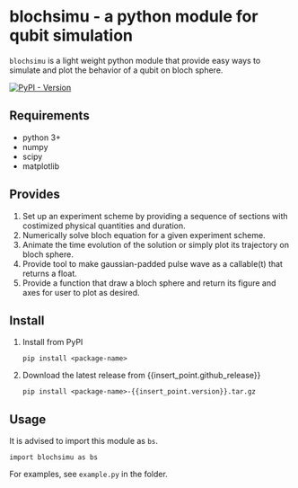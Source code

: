 # blochsimu - a python module for qubit simulation
`blochsimu` is a light weight python module that provide easy ways to simulate and plot the behavior of a qubit on bloch sphere.

<a href="https://pypi.org/project/<package-name>"><img alt="PyPI - Version" src="https://img.shields.io/pypi/v/<package-name>"></a>

## Requirements
* python 3+
* numpy
* scipy
* matplotlib

## Provides
1. Set up an experiment scheme by providing a sequence of sections with costimized physical quantities and duration.
2. Numerically solve bloch equation for a given experiment scheme.
3. Animate the time evolution of the solution or simply plot its trajectory on bloch sphere.
4. Provide tool to make gaussian-padded pulse wave as a callable(t) that returns a float.
5. Provide a function that draw a bloch sphere and return its figure and axes for user to plot as desired.

## Install

1. Install from PyPI
    ```shell
    pip install <package-name>
    ```

1. Download the latest release from {{insert_point.github_release}}
    ```shell
    pip install <package-name>-{{insert_point.version}}.tar.gz
    ```

## Usage
It is advised to import this module as `bs`.
```
import blochsimu as bs
```
For examples, see `example.py` in the folder.
